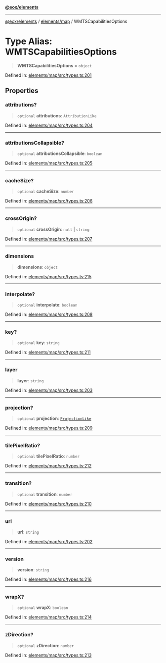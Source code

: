 [**@eox/elements**](../../../README.md)

***

[@eox/elements](../../../modules.md) / [elements/map](../README.md) / WMTSCapabilitiesOptions

# Type Alias: WMTSCapabilitiesOptions

> **WMTSCapabilitiesOptions** = `object`

Defined in: [elements/map/src/types.ts:201](https://github.com/EOX-A/EOxElements/blob/2959304700f39ffdecbdb918952cf7500528a204/elements/map/src/types.ts#L201)

## Properties

### attributions?

> `optional` **attributions**: `AttributionLike`

Defined in: [elements/map/src/types.ts:204](https://github.com/EOX-A/EOxElements/blob/2959304700f39ffdecbdb918952cf7500528a204/elements/map/src/types.ts#L204)

***

### attributionsCollapsible?

> `optional` **attributionsCollapsible**: `boolean`

Defined in: [elements/map/src/types.ts:205](https://github.com/EOX-A/EOxElements/blob/2959304700f39ffdecbdb918952cf7500528a204/elements/map/src/types.ts#L205)

***

### cacheSize?

> `optional` **cacheSize**: `number`

Defined in: [elements/map/src/types.ts:206](https://github.com/EOX-A/EOxElements/blob/2959304700f39ffdecbdb918952cf7500528a204/elements/map/src/types.ts#L206)

***

### crossOrigin?

> `optional` **crossOrigin**: `null` \| `string`

Defined in: [elements/map/src/types.ts:207](https://github.com/EOX-A/EOxElements/blob/2959304700f39ffdecbdb918952cf7500528a204/elements/map/src/types.ts#L207)

***

### dimensions

> **dimensions**: `object`

Defined in: [elements/map/src/types.ts:215](https://github.com/EOX-A/EOxElements/blob/2959304700f39ffdecbdb918952cf7500528a204/elements/map/src/types.ts#L215)

***

### interpolate?

> `optional` **interpolate**: `boolean`

Defined in: [elements/map/src/types.ts:208](https://github.com/EOX-A/EOxElements/blob/2959304700f39ffdecbdb918952cf7500528a204/elements/map/src/types.ts#L208)

***

### key?

> `optional` **key**: `string`

Defined in: [elements/map/src/types.ts:211](https://github.com/EOX-A/EOxElements/blob/2959304700f39ffdecbdb918952cf7500528a204/elements/map/src/types.ts#L211)

***

### layer

> **layer**: `string`

Defined in: [elements/map/src/types.ts:203](https://github.com/EOX-A/EOxElements/blob/2959304700f39ffdecbdb918952cf7500528a204/elements/map/src/types.ts#L203)

***

### projection?

> `optional` **projection**: [`ProjectionLike`](ProjectionLike.md)

Defined in: [elements/map/src/types.ts:209](https://github.com/EOX-A/EOxElements/blob/2959304700f39ffdecbdb918952cf7500528a204/elements/map/src/types.ts#L209)

***

### tilePixelRatio?

> `optional` **tilePixelRatio**: `number`

Defined in: [elements/map/src/types.ts:212](https://github.com/EOX-A/EOxElements/blob/2959304700f39ffdecbdb918952cf7500528a204/elements/map/src/types.ts#L212)

***

### transition?

> `optional` **transition**: `number`

Defined in: [elements/map/src/types.ts:210](https://github.com/EOX-A/EOxElements/blob/2959304700f39ffdecbdb918952cf7500528a204/elements/map/src/types.ts#L210)

***

### url

> **url**: `string`

Defined in: [elements/map/src/types.ts:202](https://github.com/EOX-A/EOxElements/blob/2959304700f39ffdecbdb918952cf7500528a204/elements/map/src/types.ts#L202)

***

### version

> **version**: `string`

Defined in: [elements/map/src/types.ts:216](https://github.com/EOX-A/EOxElements/blob/2959304700f39ffdecbdb918952cf7500528a204/elements/map/src/types.ts#L216)

***

### wrapX?

> `optional` **wrapX**: `boolean`

Defined in: [elements/map/src/types.ts:214](https://github.com/EOX-A/EOxElements/blob/2959304700f39ffdecbdb918952cf7500528a204/elements/map/src/types.ts#L214)

***

### zDirection?

> `optional` **zDirection**: `number`

Defined in: [elements/map/src/types.ts:213](https://github.com/EOX-A/EOxElements/blob/2959304700f39ffdecbdb918952cf7500528a204/elements/map/src/types.ts#L213)
